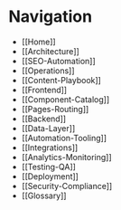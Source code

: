 # Navigation

- [[Home]]
- [[Architecture]]
- [[SEO-Automation]]
- [[Operations]]
- [[Content-Playbook]]
- [[Frontend]]
- [[Component-Catalog]]
- [[Pages-Routing]]
- [[Backend]]
- [[Data-Layer]]
- [[Automation-Tooling]]
- [[Integrations]]
- [[Analytics-Monitoring]]
- [[Testing-QA]]
- [[Deployment]]
- [[Security-Compliance]]
- [[Glossary]]
